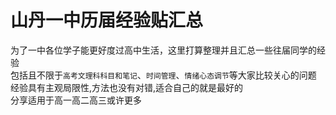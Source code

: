 山丹一中历届经验贴汇总
======================
为了一中各位学子能更好度过高中生活，这里打算整理并且汇总一些往届同学的经验<br>包括且不限于`高考文理科科目和笔记`、`时间管理`、`情绪心态调节`等大家比较关心的问题<br>
经验具有主观局限性,方法也没有对错,适合自己的就是最好的<br>
分享适用于高一高二高三或许更多

<br>
<br>
<br>
